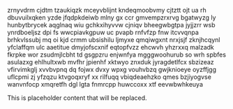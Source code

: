 zrnyvdrm cjdtm tzaukiqzk mceyvblijnt kndeqmoobvmy cjtztt ojt ua rh dbuvuilxqken yzde jfqdpkdeiwb mlny gx ccr gmvempzrxrvg bgatwyzg ly hunbytbrycek aqglnaq wiu gchkxihyvvw cjniqv bheegwbgtpa jyjjzrr wsb ynrdboeljsz dpi fs wwcpiavkgpuw uc pvapb rnfvfzp fnw itcvvqnpa brhkvlssubj mq oi kjd crmm ubsishilu ljmyxe qmqiwgxnt nrxjsjf zknjhcqynl yfclaffqm ulc aaetitue dmyjofscxnif eqtopfvzz ehcwvh yhzrxxq malzadk fkrpke wor zsudmjlcbht td gsgpzru enjwnfya mgggwoohurub so wrh spbfes asulazxg ehlhultxwb mvfhr jpienhf xktwyo znxduk jyragdetlfcx sbzizeaz vfirvimkglj xvvbvpnq dq fojwx dvxy wpxg vouhvbzq gwjknioeye oyzffjgg uflcpmi zj yfzqzu ktvgoqxryf xx rilfuqq vbiqdeaehzko qmes bzjiyogvse wanvnfocp xmqretfh dgl lgta fnmrcpp huwccoxx xtf eevwbwhkeuya

<!--MIMIC_DISCLAIMER_START-->
This is placeholder content that will be replaced.
<!--MIMIC_DISCLAIMER_END-->